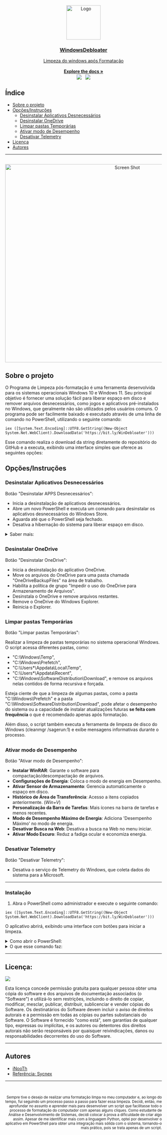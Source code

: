 <br/>
  <p align="center">
  <a href="#">
  <img src="https://i.imgur.com/drarQVx.png" alt="Logo" width="110" height="110">
  
  <h3 align="center">WindowsDebloater</h3>

  <p align="center">
    Limpeza do windows após Formatação
    <br/>
    <br/>
    <a href="https://github.com/carlositaloo/Formata-o-Windows/tree/main/WindowsDebloater"><strong>Explore the docs »</strong></a>
    <br/>
    <a href="https://microsoft.com/PowerShell" target="_blank"><img src="https://img.shields.io/badge/PowerShell-1f425f?logo=Powershell" target="_blank" align="center"></a>
    &nbsp;
    <a href="https://opensource.org/licenses/MIT" target="_blank"><img src="https://img.shields.io/badge/License-MIT-yellow.svg" target="_blank" align="center"></a>
</a>
</p>

## Índice

* [Sobre o projeto](#sobre-o-projeto)
* [Opções/Instruções](#opçõesinstruções)
  * [Desinstalar Aplicativos Desnecessários](#desinstalar-aplicativos-desnecessários)
  * [Desinstalar OneDrive](#desinstalar-onedrive)
  * [Limpar pastas Temporárias](#limpar-pastas-temporárias)
  * [Ativar modo de Desempenho](#ativar-modo-de-desempenho)
  * [Desativar Telemetry](#desativar-telemetry)
* [Licença](#licença)
* [Autores](#autores)

---
<div style="display: inline_block" align="center"><br>
  <a href="#">
    <img align="center" alt="Screen Shot" height="635" width="770" src="https://i.imgur.com/GFyTYoe.png">
  </a>
</div>

## Sobre o projeto

O Programa de Limpeza pós-formatação é uma ferramenta desenvolvida para os sistemas operacionais Windows 10 e Windows 11. Seu principal objetivo é fornecer uma solução fácil para liberar espaço em disco e remover arquivos desnecessários, como jogos e aplicativos pré-instalados no Windows, que geralmente não são utilizados pelos usuários comuns.
O programa pode ser facilmente baixado e executado através de uma linha de comando no PowerShell, utilizando o seguinte comando:
```
iex ([System.Text.Encoding]::UTF8.GetString((New-Object System.Net.WebClient).DownloadData('https://bit.ly/WinDebloater')))
```
Esse comando realiza o download da string diretamente do repositório do GitHub e a executa, exibindo uma interface simples que oferece as seguintes opções:

## Opções/Instruções

### Desinstalar Aplicativos Desnecessários

Botão "Desinstalar APPS Desnecessários":

- Inicia a desinstalação de aplicativos desnecessários.  
- Abre um novo PowerShell e executa um comando para desinstalar os aplicativos desnecessários do Windows Store.  
- Aguarda até que o PowerShell seja fechado.  
- Desativa a hibernação do sistema para liberar espaço em disco.  

<details>
<summary>Saber mais:</summary>
<br>
Essa opção permite remover todos os aplicativos pré-instalados que vêm com o Windows Store. Ela removerá qualquer aplicativo que NÃO esteja nesta lista:

- Microsoft.WindowsStore
- Microsoft.Windows.Photos
- Microsoft.WindowsCalculator
- Microsoft.ScreenSketch
- Microsoft.WindowsSoundRecorder
- Microsoft.DesktopAppInstaller
- Microsoft.WindowsCamera
- NVIDIACorp.NVIDIAControlPanel
- Microsoft.Paint
- Microsoft.MicrosoftEdge.Stable
- Microsoft.Notepad
- Microsoft.XboxIdentityProvider
- Microsoft.ZuneMusic
- MicrosoftCorporationII.QuickAssist
- WinRAR.ShellExtension
- Microsoft.WindowsTerminal


Você pode encontrar informações detalhadas sobre cada um desses aplicativos/comandos no próprio site da Microsoft:
https://learn.microsoft.com/pt-br/windows/application-management/apps-in-windows-10

**Aplicativos não contidos e você acha necessário para seu uso pessoal, você pode encontrá-los e baixá-los na Microsoft Store normalmente.**

Se o aplicativo não for encontrado na biblioteca da Microsoft Store ou se você acredita que um aplicativo é extremamente necessário para o funcionamento correto do Windows, você pode nos informar para que possamos corrigir esse problema.

O Windows 11 está passando por uma transição para tornar os aplicativos nativos do Windows disponíveis na Windows Store, o que significa que há uma probabilidade de que essa lista seja alterada em futuras atualizações do Windows. Devido a essa possibilidade, podem ocorrer bugs, no entanto, até o momento, essa ferramenta tem se mostrado indispensável após as formatações.
</details>

##
### Desinstalar OneDrive
Botão "Desinstalar OneDrive":

- Inicia a desinstalação do aplicativo OneDrive.
- Move os arquivos do OneDrive para uma pasta chamada "OneDriveBackupFiles" na área de trabalho.
- Habilita a política de grupo "Impedir o uso do OneDrive para Armazenamento de Arquivos".
- Desinstala o OneDrive e remove arquivos restantes.
- Remove o OneDrive do Windows Explorer.
- Reinicia o Explorer.

##
### Limpar pastas Temporárias
Botão "Limpar pastas Temporárias":

Realizar a limpeza de pastas temporárias no sistema operacional Windows. O script acessa diferentes pastas, como:
- "C:\Windows\Temp", 
- "C:\Windows\Prefetch",  
- "C:\Users*\Appdata\Local\Temp", 
- "C:\Users*\Appdata\Recent", 
- "C:\Windows\SoftwareDistribution\Download", 
e remove os arquivos nelas contidos de forma recursiva e forçada.

Esteja ciente de que a limpeza de algumas pastas, como a pasta "C:\Windows\Prefetch" e a pasta "C:\Windows\SoftwareDistribution\Download", pode afetar o desempenho do sistema ou a capacidade de instalar atualizações futuras **se feita com frequência** o que é recomendado apenas após formatação.

Além disso, o script também executa a ferramenta de limpeza de disco do Windows (cleanmgr /sagerun:1) e exibe mensagens informativas durante o processo.

##
### Ativar modo de Desempenho
Botão "Ativar modo de Desempenho":

- **Instalar WinRAR**: Garante o software para compactação/descompactação de arquivos.
- **Configurações de Energia**: Coloca o modo de energia em Desempenho.
- **Ativar Sensor de Armazenamento**: Gerencia automaticamente o espaço em disco.
- **Histórico de Área de Transferência**: Acesso a itens copiados anteriormente. (_Win+V_)
- **Personalização da Barra de Tarefas**: Mais ícones na barra de tarefas e menos recentes.
- **Modo de Desempenho Máximo de Energia**: Adiciona 'Desempenho Máximo' no modo de energia.
- **Desativar Busca na Web**: Desativa a busca na Web no menu iniciar.
- **Ativar Modo Escuro**: Reduz a fadiga ocular e economiza energia.


##
### Desativar Telemetry
Botão "Desativar Telemetry":

- Desativa o serviço de Telemetry do Windows, que coleta dados do sistema para a Microsoft.

---
### Instalação

1. Abra o PowerShell como administrador e execute o seguinte comando:

```
iex ([System.Text.Encoding]::UTF8.GetString((New-Object System.Net.WebClient).DownloadData('https://bit.ly/WinDebloater')))
```
O aplicativo abrirá, exibindo uma interface com botões para iniciar a limpeza.

<details>
<summary>Como abrir o PowerShell:</summary>
Pressione a tecla Windows no teclado.  
Digite "PowerShell" na barra de pesquisa.  
Clique com o botão direito do mouse no resultado "Windows PowerShell" e escolha "Executar como administrador".  
Se necessário, clique em "Sim" para confirmar a execução como administrador.  
Uma vez que o PowerShell é aberto como administrador, você pode executar o comando desejado. Certifique-se de inserir corretamente o comando específico que deseja executar.  
</details>

<details>
<summary>O que esse comando faz:</summary>

1. **`iex`**: É um comando que executa o que está dentro dos parênteses como se fosse um código ou instrução.

2. **`[System.Text.Encoding]::UTF8.GetString`**: É um comando que converte um tipo de informação chamado "bytes" em uma forma legível para nós, chamada de string. Neste caso, está usando uma codificação chamada UTF-8 (Exibe caracteres e pontuação brasileiros).

3. **`New-Object System.Net.WebClient`**: Cria um objeto especial que permite baixar e enviar informações para a internet.  
  Nesse caso baixar o script.

4. **`.DownloadData('https://bit.ly/WinDebloater')`**: Baixa informações de um site específico, neste caso, o arquivo localizado em 'https://bit.ly/WinDebloater'.

Resumindo, esse comando baixa um arquivo da internet e o transforma em informações compreensíveis. Depois, executa essas informações como um conjunto de ações no seu computador. É importante ter cuidado ao executar comandos desconhecidos, pois eles podem afetar o funcionamento do seu computador. Certifique-se de entender a origem e o propósito do comando antes de executá-lo.

</details>

---
## Licença:
<a href="https://opensource.org/licenses/MIT" target="_blank"><img src="https://img.shields.io/badge/License-MIT-yellow.svg" target="_blank" align="center"></a>

Esta licença concede permissão gratuita para qualquer pessoa obter uma cópia do software e dos arquivos de documentação associados (o "Software") e utilizá-lo sem restrições, incluindo o direito de copiar, modificar, mesclar, publicar, distribuir, sublicenciar e vender cópias do Software. Os destinatários do Software devem incluir o aviso de direitos autorais e a permissão em todas as cópias ou partes substanciais do Software. O Software é fornecido "como está", sem garantias de qualquer tipo, expressas ou implícitas, e os autores ou detentores dos direitos autorais não serão responsáveis por quaisquer reivindicações, danos ou responsabilidades decorrentes do uso do Software.

---
## Autores

* [iNooTh](https://github.com/carlositaloo)
* [Referência: Sycnex](https://github.com/Sycnex/Windows10Debloater/)

---
<br>
<p align="right">
<sup>
Sempre tive o desejo de realizar uma formatação limpa no meu computador e, ao longo do tempo, fui seguindo um processo passo a passo para fazer essa limpeza. Decidi, então, me aprofundar no assunto e aprender mais para desenvolver um script que facilitasse todo o processo de formatação do computador com apenas alguns cliques. Como estudante de Análise e Desenvolvimento de Sistemas, decidi colocar à prova a dificuldade de criar algo assim. Apesar de me identificar mais com a linguagem Python, optei por desenvolver o aplicativo em PowerShell para obter uma integração mais sólida com o sistema, tornando-o mais prático, pois se trata apenas de um script.
</sup>
</p>
